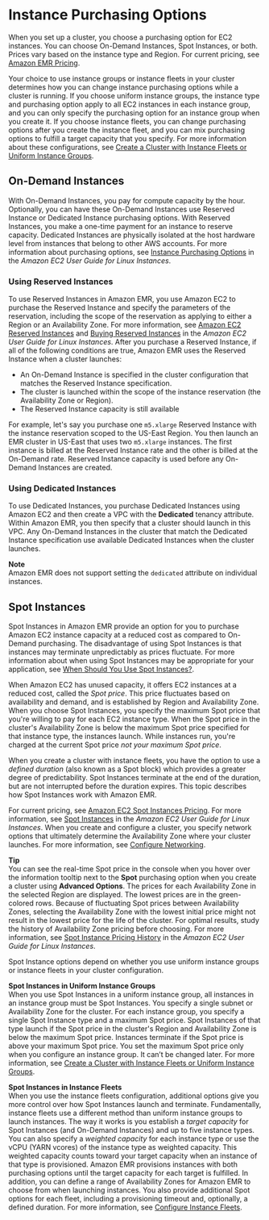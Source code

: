 # Instance Purchasing Options<a name="emr-instance-purchasing-options"></a>

When you set up a cluster, you choose a purchasing option for EC2 instances\. You can choose On\-Demand Instances, Spot Instances, or both\. Prices vary based on the instance type and Region\. For current pricing, see [Amazon EMR Pricing](https://aws.amazon.com/emr/pricing)\.

Your choice to use instance groups or instance fleets in your cluster determines how you can change instance purchasing options while a cluster is running\. If you choose uniform instance groups, the instance type and purchasing option apply to all EC2 instances in each instance group, and you can only specify the purchasing option for an instance group when you create it\. If you choose instance fleets, you can change purchasing options after you create the instance fleet, and you can mix purchasing options to fulfill a target capacity that you specify\. For more information about these configurations, see [Create a Cluster with Instance Fleets or Uniform Instance Groups](emr-instance-group-configuration.md)\.

## On\-Demand Instances<a name="emr-instances-on-demand"></a>

With On\-Demand Instances, you pay for compute capacity by the hour\. Optionally, you can have these On\-Demand Instances use Reserved Instance or Dedicated Instance purchasing options\. With Reserved Instances, you make a one\-time payment for an instance to reserve capacity\. Dedicated Instances are physically isolated at the host hardware level from instances that belong to other AWS accounts\. For more information about purchasing options, see [Instance Purchasing Options](https://docs.aws.amazon.com/AWSEC2/latest/UserGuide/instance-purchasing-options.html) in the *Amazon EC2 User Guide for Linux Instances*\.

### Using Reserved Instances<a name="emr-instances-reserved"></a>

To use Reserved Instances in Amazon EMR, you use Amazon EC2 to purchase the Reserved Instance and specify the parameters of the reservation, including the scope of the reservation as applying to either a Region or an Availability Zone\. For more information, see [Amazon EC2 Reserved Instances](https://aws.amazon.com/ec2/reserved-instances/) and [Buying Reserved Instances](https://docs.aws.amazon.com/AWSEC2/latest/UserGuide/ri-market-concepts-buying.html) in the *Amazon EC2 User Guide for Linux Instances*\. After you purchase a Reserved Instance, if all of the following conditions are true, Amazon EMR uses the Reserved Instance when a cluster launches:
+ An On\-Demand Instance is specified in the cluster configuration that matches the Reserved Instance specification\.
+ The cluster is launched within the scope of the instance reservation \(the Availability Zone or Region\)\.
+ The Reserved Instance capacity is still available

For example, let's say you purchase one `m5.xlarge` Reserved Instance with the instance reservation scoped to the US\-East Region\. You then launch an EMR cluster in US\-East that uses two `m5.xlarge` instances\. The first instance is billed at the Reserved Instance rate and the other is billed at the On\-Demand rate\. Reserved Instance capacity is used before any On\-Demand Instances are created\.

### Using Dedicated Instances<a name="emr-dedicated-instances"></a>

To use Dedicated Instances, you purchase Dedicated Instances using Amazon EC2 and then create a VPC with the **Dedicated** tenancy attribute\. Within Amazon EMR, you then specify that a cluster should launch in this VPC\. Any On\-Demand Instances in the cluster that match the Dedicated Instance specification use available Dedicated Instances when the cluster launches\.

**Note**  
Amazon EMR does not support setting the `dedicated` attribute on individual instances\.

## Spot Instances<a name="emr-spot-instances"></a>

Spot Instances in Amazon EMR provide an option for you to purchase Amazon EC2 instance capacity at a reduced cost as compared to On\-Demand purchasing\. The disadvantage of using Spot Instances is that instances may terminate unpredictably as prices fluctuate\. For more information about when using Spot Instances may be appropriate for your application, see [When Should You Use Spot Instances?](emr-plan-instances-guidelines.md#emr-plan-spot-instances)\.

When Amazon EC2 has unused capacity, it offers EC2 instances at a reduced cost, called the *Spot price*\. This price fluctuates based on availability and demand, and is established by Region and Availability Zone\. When you choose Spot Instances, you specify the maximum Spot price that you're willing to pay for each EC2 instance type\. When the Spot price in the cluster's Availability Zone is below the maximum Spot price specified for that instance type, the instances launch\. While instances run, you're charged at the current Spot price *not your maximum Spot price*\.

When you create a cluster with instance fleets, you have the option to use a *defined duration* \(also known as a Spot block\) which provides a greater degree of predictability\. Spot Instances terminate at the end of the duration, but are not interrupted before the duration expires\. This topic describes how Spot Instances work with Amazon EMR\.

For current pricing, see [Amazon EC2 Spot Instances Pricing](https://aws.amazon.com/ec2/spot/pricing/)\. For more information, see [Spot Instances](https://docs.aws.amazon.com/AWSEC2/latest/UserGuide/using-spot-instances.html) in the *Amazon EC2 User Guide for Linux Instances*\. When you create and configure a cluster, you specify network options that ultimately determine the Availability Zone where your cluster launches\. For more information, see [Configure Networking](emr-plan-vpc-subnet.md)\. 

**Tip**  
You can see the real\-time Spot price in the console when you hover over the information tooltip next to the **Spot** purchasing option when you create a cluster using **Advanced Options**\. The prices for each Availability Zone in the selected Region are displayed\. The lowest prices are in the green\-colored rows\. Because of fluctuating Spot prices between Availability Zones, selecting the Availability Zone with the lowest initial price might not result in the lowest price for the life of the cluster\. For optimal results, study the history of Availability Zone pricing before choosing\. For more information, see [Spot Instance Pricing History](https://docs.aws.amazon.com/AWSEC2/latest/UserGuide/using-spot-instances-history.html) in the *Amazon EC2 User Guide for Linux Instances*\.

Spot Instance options depend on whether you use uniform instance groups or instance fleets in your cluster configuration\.

****Spot Instances in Uniform Instance Groups****  
When you use Spot Instances in a uniform instance group, all instances in an instance group must be Spot Instances\. You specify a single subnet or Availability Zone for the cluster\. For each instance group, you specify a single Spot Instance type and a maximum Spot price\. Spot Instances of that type launch if the Spot price in the cluster's Region and Availability Zone is below the maximum Spot price\. Instances terminate if the Spot price is above your maximum Spot price\. You set the maximum Spot price only when you configure an instance group\. It can’t be changed later\. For more information, see [Create a Cluster with Instance Fleets or Uniform Instance Groups](emr-instance-group-configuration.md)\.

****Spot Instances in Instance Fleets****  
When you use the instance fleets configuration, additional options give you more control over how Spot Instances launch and terminate\. Fundamentally, instance fleets use a different method than uniform instance groups to launch instances\. The way it works is you establish a *target capacity* for Spot Instances \(and On\-Demand Instances\) and up to five instance types\. You can also specify a *weighted capacity* for each instance type or use the vCPU \(YARN vcores\) of the instance type as weighted capacity\. This weighted capacity counts toward your target capacity when an instance of that type is provisioned\. Amazon EMR provisions instances with both purchasing options until the target capacity for each target is fulfilled\. In addition, you can define a range of Availability Zones for Amazon EMR to choose from when launching instances\. You also provide additional Spot options for each fleet, including a provisioning timeout and, optionally, a defined duration\. For more information, see [Configure Instance Fleets](emr-instance-fleet.md)\.